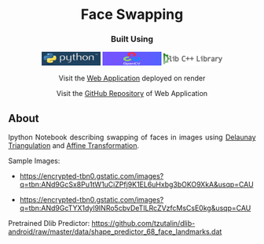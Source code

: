 <div align="center">

# __Face Swapping__

### Built Using
  
[![Python][python-shield]][python-url]
[![OpenCV][opencv-shield]][opencv-url]
[![Dlib][dlib-shield]][dlib-url]

Visit the <a href="">Web Application</a> deployed on render

Visit the <a href="https://github.com/Pranav-Nagpure/Face-Swapping.git">GitHub Repository</a> of Web Application

</div>

## __About__
<p align="justify">
Ipython Notebook describing swapping of faces in images using <a href="https://en.wikipedia.org/wiki/Delaunay_triangulation">Delaunay Triangulation</a> and <a href="https://en.wikipedia.org/wiki/Affine_transformation">Affine Transformation</a>.

Sample Images:

- https://encrypted-tbn0.gstatic.com/images?q=tbn:ANd9GcSx8Pu1tW1uCiZPfj9K1EL6uHxbg3bOKO9XkA&usqp=CAU

- https://encrypted-tbn0.gstatic.com/images?q=tbn:ANd9GcTYX1dyl9INRo5cbvDeTILRcZVzfcMsCsE0kg&usqp=CAU

Pretrained Dlib Predictor: https://github.com/tzutalin/dlib-android/raw/master/data/shape_predictor_68_face_landmarks.dat
</p>

[python-shield]: https://raw.githubusercontent.com/Pranav-Nagpure/Support-Repository/master/images/python-shield.png "Python"
[python-url]: https://www.python.org

[opencv-shield]: https://raw.githubusercontent.com/Pranav-Nagpure/Support-Repository/master/images/opencv-shield.png
[opencv-url]: https://opencv.org "OpenCV"

[dlib-shield]: https://raw.githubusercontent.com/Pranav-Nagpure/Support-Repository/master/images/dlib-shield.png
[dlib-url]: http://dlib.net "Dlib"